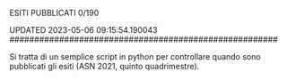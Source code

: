 ESITI PUBBLICATI 0/190 

UPDATED 2023-05-06 09:15:54.190043
######################################################

Si tratta di un semplice script in python per controllare quando sono pubblicati gli esiti (ASN 2021, quinto quadrimestre).

